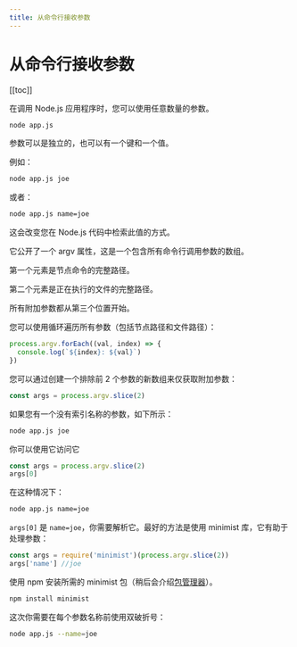```yaml
---
title: 从命令行接收参数
---
```


# 从命令行接收参数

[[toc]]

在调用 Node.js 应用程序时，您可以使用任意数量的参数。

```bash
node app.js
```

参数可以是独立的，也可以有一个键和一个值。

例如：
```bash
node app.js joe
```
或者：
```bash
node app.js name=joe
```
这会改变您在 Node.js 代码中检索此值的方式。

它公开了一个 argv 属性，这是一个包含所有命令行调用参数的数组。

第一个元素是节点命令的完整路径。

第二个元素是正在执行的文件的完整路径。

所有附加参数都从第三个位置开始。

您可以使用循环遍历所有参数（包括节点路径和文件路径）：

```js
process.argv.forEach((val, index) => {
  console.log(`${index}: ${val}`)
})
```

您可以通过创建一个排除前 2 个参数的新数组来仅获取附加参数：

```js
const args = process.argv.slice(2)
```

如果您有一个没有索引名称的参数，如下所示：

```bash
node app.js joe
```

你可以使用它访问它

```js
const args = process.argv.slice(2)
args[0]
```

在这种情况下：

```bash
node app.js name=joe
```

`` args[0] `` 是 `` name=joe ``，你需要解析它。最好的方法是使用 minimist 库，它有助于处理参数：

```js
const args = require('minimist')(process.argv.slice(2))
args['name'] //joe
```

使用 npm 安装所需的 minimist 包（稍后会介绍[包管理器](./10.An-introduction-to-the-npm-package-manager.md)）。

```bash
npm install minimist
```

这次你需要在每个参数名称前使用双破折号：

```bash
node app.js --name=joe
```